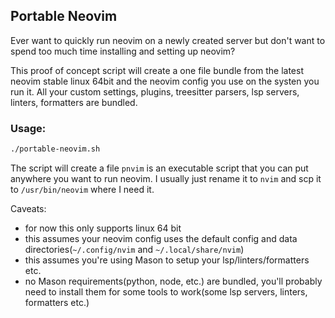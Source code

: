 ## Portable Neovim

Ever want to quickly run neovim on a newly created server but don't want to spend too much time installing and setting up neovim?  

This proof of concept script will create a one file bundle from the latest neovim stable linux 64bit and the neovim config you use on the systen you run it. All your custom settings, plugins, treesitter parsers, lsp servers, linters, formatters are bundled. 

### Usage:

```sh
./portable-neovim.sh
```
The script will create a file `pnvim` is an executable script that you can put anywhere you want to run neovim. I usually just rename it to `nvim` and scp it to `/usr/bin/neovim` where I need it.

Caveats:
 - for now this only supports linux 64 bit
 - this assumes your neovim config uses the default config and data directories(`~/.config/nvim` and `~/.local/share/nvim`) 
 - this assumes you're using Mason to setup your lsp/linters/formatters etc.
 - no Mason requirements(python, node, etc.) are bundled, you'll probably need to install them for some tools to work(some lsp servers, linters, formatters etc.)